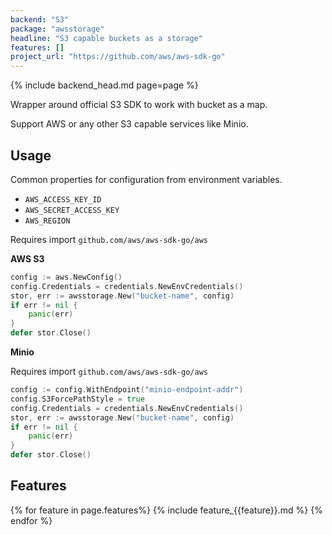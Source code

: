 ```yaml
---
backend: "S3"
package: "awsstorage"
headline: "S3 capable buckets as a storage"
features: []
project_url: "https://github.com/aws/aws-sdk-go"
---
```

{% include backend_head.md page=page %}

Wrapper around official S3 SDK to work with bucket as a map.
 
Support AWS or any other S3 capable services like Minio.

## Usage


Common properties for configuration from environment variables.

* `AWS_ACCESS_KEY_ID`
* `AWS_SECRET_ACCESS_KEY`
* `AWS_REGION`

Requires import `github.com/aws/aws-sdk-go/aws`

**AWS S3**

```go
config := aws.NewConfig()
config.Credentials = credentials.NewEnvCredentials()
stor, err := awsstorage.New("bucket-name", config)
if err != nil {
    panic(err)
}
defer stor.Close()
```

**Minio**

Requires import `github.com/aws/aws-sdk-go/aws`

```go
config := config.WithEndpoint("minio-endpoint-addr")
config.S3ForcePathStyle = true
config.Credentials = credentials.NewEnvCredentials()
stor, err := awsstorage.New("bucket-name", config)
if err != nil {
    panic(err)
}
defer stor.Close()
```


## Features

{% for feature in page.features%}
{% include feature_{{feature}}.md %}
{% endfor %}

